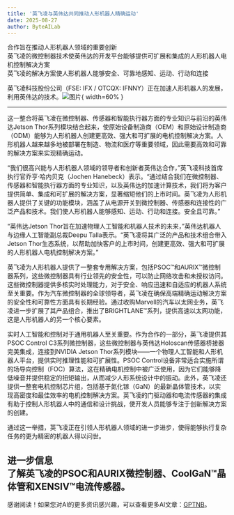 ```yaml
---
title: '英飞凌与英伟达共同推动人形机器人精确运动'
date: 2025-08-27
author: ByteAILab
---
```


合作旨在推动人形机器人领域的重要创新  
英飞凌的微控制器技术使英伟达的开发平台能够提供可扩展和集成的人形机器人电机控制解决方案  
英飞凌的解决方案使人形机器人能够安全、可靠地感知、运动、行动和连接  

英飞凌科技股份公司（FSE: IFX / OTCQX: IFNNY）正在加速人形机器人的发展，利用英伟达的技术。![图片](https://ai-techpark.com/wp-content/uploads/Infineon.jpg){ width=60% }

---
这一整合将英飞凌在微控制器、传感器和智能执行器方面的专业知识与前沿的英伟达Jetson Thor系列模块结合起来，使原始设备制造商（OEM）和原始设计制造商（ODM）能够为人形机器人创建更高效、强大和可扩展的电机控制解决方案。人形机器人越来越多地被部署在制造、物流和医疗等重要领域，因此需要高效和可靠的解决方案来实现精确运动。

“我们很高兴能与人形机器人领域的领导者和创新者英伟达合作，”英飞凌科技首席执行官乔亨·哈内贝克（Jochen Hanebeck）表示。“通过结合我们在微控制器、传感器和智能执行器方面的专业知识，以及英伟达的加速计算技术，我们将为客户提供简单、集成和可扩展的解决方案，显著缩短他们的上市时间。英飞凌为人形机器人提供了关键的功能模块，涵盖了从电源开关到微控制器、传感器和连接性的广泛产品和技术。我们使人形机器人能够感知、运动、行动和连接。安全且可靠。”

“英伟达Jetson Thor旨在加速物理人工智能和机器人技术的未来，”英伟达机器人与边缘人工智能副总裁Deepu Talla表示。“英飞凌将其广泛的产品和技术组合带入Jetson Thor生态系统，以帮助加快客户的上市时间，创建更高效、强大和可扩展的人形机器人电机控制解决方案。”

英飞凌为人形机器人提供了一整套专用解决方案，包括PSOC™和AURIX™微控制器系列，这些微控制器具有行业领先的安全性，可以防止网络攻击和未授权访问。这些微控制器提供多核实时处理能力，对于安全、响应迅速和自适应的机器人系统至关重要。作为汽车微控制器的全球领导者，英飞凌在确保高端精确运动解决方案的安全性和可靠性方面具有长期经验。通过收购Marvell的汽车以太网业务，英飞凌进一步扩展了其产品组合，推出了BRIGHTLANE™系列，提供高速以太网功能，这是人形机器人的另一个核心要素。

实时人工智能和控制对于通用机器人至关重要。作为合作的一部分，英飞凌提供其PSOC Control C3系列微控制器，这些微控制器与英伟达Holoscan传感器桥接器完美集成，连接到NVIDIA Jetson Thor系列模块——一个物理人工智能和人形机器人平台，提供实时推理性能和可扩展性。PSOC Control设备非常适合实施所谓的场导向控制（FOC）算法，这在精确电机控制中被广泛使用，因为它们能够降低噪音并提供稳定的扭矩输出，从而减少人形系统设计中的振动。此外，英飞凌还提供一整套电机控制芯片组，包括基于氮化镓（GaN）的最新晶体管技术，以实现高密度和最佳效率的电机控制解决方案。英飞凌的门驱动器和电流传感器的集成有助于控制人形机器人中的通信和设计挑战，使开发人员能够专注于创新解决方案的创建。

通过这一举措，英飞凌正在引领人形机器人领域的进一步进步，使得能够执行复杂任务的更为精密的机器人得以问世。

进一步信息  
了解英飞凌的PSOC和AURIX微控制器、CoolGaN™晶体管和XENSIV™电流传感器。
---
感谢阅读！如果您对AI的更多资讯感兴趣，可以查看更多AI文章：[GPTNB](https://gptnb.com)。